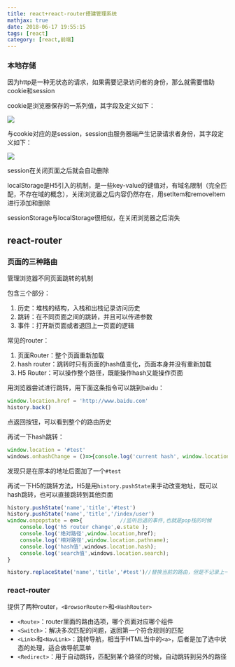 ```yaml
---
title: react+react-router搭建管理系统
mathjax: true
date: 2018-06-17 19:55:15
tags: [react]
category: [react,前端]
---
```




### 本地存储

因为http是一种无状态的请求，如果需要记录访问者的身份，那么就需要借助cookie和session

cookie是浏览器保存的一系列值，其字段及定义如下：

<!--more-->

![](http://ooi9t4tvk.bkt.clouddn.com/18-6-17/92453069.jpg)

与cookie对应的是session，session由服务器端产生记录请求者身份，其字段定义如下：

![](http://ooi9t4tvk.bkt.clouddn.com/18-6-17/62150518.jpg)

session在关闭页面之后就会自动删除

localStorage是H5引入的机制，是一些key-value的键值对，有域名限制（完全匹配，不存在域的概念），关闭浏览器之后内容仍然存在，用setItem和removeItem进行添加和删除

sessionStorage与localStorage很相似，在关闭浏览器之后消失

## react-router

### 页面的三种路由

管理浏览器不同页面跳转的机制

包含三个部分：

1. 历史：堆栈的结构，入栈和出栈记录访问历史
2. 跳转：在不同页面之间的跳转，并且可以传递参数
3. 事件：打开新页面或者退回上一页面的逻辑

常见的router：

1. 页面Router：整个页面重新加载
2. hash router：跳转时只有页面的hash值变化，页面本身并没有重新加载
3. H5 Router：可以操作整个路径，既能操作hash又能操作页面

用浏览器尝试进行跳转，用下面这条指令可以跳到baidu：

```js
window.location.href = 'http://www.baidu.com'
history.back()
```

点返回按钮，可以看到整个的路由历史

再试一下hash跳转：

```js
window.location = '#test'
windows.onhashChange = ()=>{console.log('current hash', window.location.hash)} //监听所有的hash改变的情况
```

发现只是在原本的地址后面加了一个`#test`

再试一下H5的跳转方法，H5是用`history.pushState`来手动改变地址，既可以hash跳转，也可以直接跳转到其他页面

```js
history.pushState('name','title','#test')
history.pushState('name','title','/index/user')
window.onpopstate = e=>{            //监听后退的事件,也就是pop栈的时候
    console.log('h5 router change',e.state );
    console.log('绝对路径',window.location,href);
    console.log('相对路径',window.location.pathname);
    console.log('hash值',windows.location.hash);
    console.log('search值',windows.location.search);
} 

history.replaceState('name','title','#test')//替换当前的路由，但是不记录上一次的路由，就是直接替换，不入栈
```

### react-router

提供了两种router，`<BrowsorRouter>`和`<HashRouter>`

* `<Route>`：router里面的路由选项，哪个页面对应哪个组件
* `<Switch>`：解决多次匹配的问题，返回第一个符合规则的匹配
* `<Link>`和`<NavLink>`：跳转导航，相当于HTML当中的`<a>`，后者是加了选中状态的处理，适合做导航菜单
* `<Redirect>`：用于自动跳转，匹配到某个路径的时候，自动跳转到另外的路径






